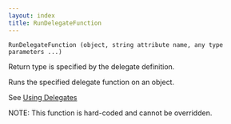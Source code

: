 ```yaml
---
layout: index
title: RunDelegateFunction
---
```


    RunDelegateFunction (object, string attribute name, any type parameters ...)

Return type is specified by the delegate definition.

Runs the specified delegate function on an object.

See [Using Delegates](../types/using_delegates.html)

NOTE: This function is hard-coded and cannot be overridden.
